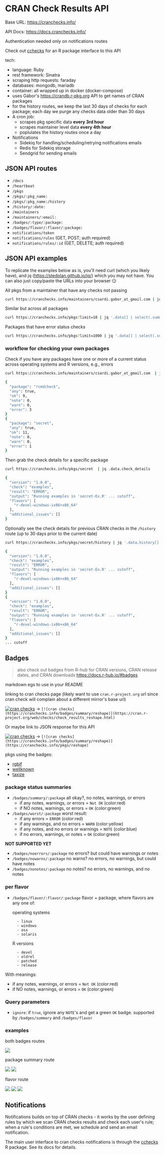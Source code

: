 CRAN Check Results API
======================

Base URL: <https://cranchecks.info/>

API Docs: <https://docs.cranchecks.info/>

Authentication needed only on notifications routes

Check out [cchecks][] for an R package interface to this API

tech:

* language: Ruby
* rest framework: Sinatra
* scraping http requests: faraday
* databases: mongodb, mariadb
* container: all wrapped up in docker (docker-compose)
* uses Gábor's <https://crandb.r-pkg.org> API to get names of CRAN packages
* for the history routes, we keep the last 30 days of checks for each package; each day we purge any checks data older than 30 days
* A cron job:
    * scrapes pkg specific data __every 3rd hour__ 
    * scrapes maintainer level data __every 4th hour__
    * poplulates the history routes once a day
* Notifications
  * Sidekiq for handling/scheduling/retrying notifications emails
  * Redis for Sidekiq storage
  * Sendgrid for sending emails

## JSON API routes

- `/docs`
- `/heartbeat`
- `/pkgs`
- `/pkgs/:pkg_name:`
- `/pkgs/:pkg_name:/history`
- `/history/:date:`
- `/maintainers`
- `/maintainers/:email:`
- `/badges/:type/:package:`
- `/badges/flavor/:flavor/:package:`
- `notifications/token`
- `notifications/rules` (GET, POST; auth required)
- `notifications/rules/:id` (GET, DELETE; auth required)

## JSON API examples

To replicate the examples below as is, you'll need curl (which you likely have), and jq (<https://stedolan.github.io/jq/>) which you may not have. You can also just copy/paste the URLs into your browser 😏

All pkgs from a maintainer that have any checks not passing

```sh
curl https://cranchecks.info/maintainers/csardi.gabor_at_gmail.com | jq '.data.table[] | select(.any) | .package'
```

Similar but across all packages

```sh
curl https://cranchecks.info/pkgs?limit=10 | jq '.data[] | select(.summary.any) | .package'
```

Packages that have error status checks

```sh
curl https://cranchecks.info/pkgs?limit=1000 | jq '.data[] | select(.summary.error > 0) | .package'
```

### workflow for checking your own packages

Check if you have any packages have one or more of a current status across operating systems and R versions, e.g., errors

```sh
curl https://cranchecks.info/maintainers/csardi.gabor_at_gmail.com  | jq '.data.table[] | select(.error > 0)'
```

```sh
{
  "package": "rcmdcheck",
  "any": true,
  "ok": 9,
  "note": 0,
  "warn": 0,
  "error": 3
}
{
  "package": "secret",
  "any": true,
  "ok": 11,
  "note": 0,
  "warn": 0,
  "error": 1
}
```

Then grab the check details for a specific package

```sh
curl https://cranchecks.info/pkgs/secret  | jq .data.check_details
```

```sh
{
  "version": "1.0.0",
  "check": "examples",
  "result": "ERROR",
  "output": "Running examples in 'secret-Ex.R' ... cutoff",
  "flavors": [
    "r-devel-windows-ix86+x86_64"
  ],
  "additional_issues": []
}
```

Optionally see the check details for previous CRAN checks in the `/history` route (up to 30 days prior to the current date)

```sh
curl https://cranchecks.info/pkgs/secret/history | jq '.data.history[].check_details'
```

```sh
{
  "version": "1.0.0",
  "check": "examples",
  "result": "ERROR",
  "output": "Running examples in 'secret-Ex.R' ... cutoff",
  "flavors": [
    "r-devel-windows-ix86+x86_64"
  ],
  "additional_issues": []
}
{
  "version": "1.0.0",
  "check": "examples",
  "result": "ERROR",
  "output": "Running examples in 'secret-Ex.R' ... cutoff",
  "flavors": [
    "r-devel-windows-ix86+x86_64"
  ],
  "additional_issues": []
}
... cutoff
```


## Badges

> also check out badges from R-hub for CRAN versions, CRAN release dates, and CRAN downloads <https://docs.r-hub.io/#badges>

markdown egs to use in your README

linking to cran checks page (likely want to use `cran.r-project.org` url since cran check will complain about a different mirror's base url)

[![cran checks](https://cranchecks.info/badges/summary/reshape)](https://cran.r-project.org/web/checks/check_results_reshape.html) -> `[![cran checks](https://cranchecks.info/badges/summary/reshape)](https://cran.r-project.org/web/checks/check_results_reshape.html)`

Or maybe link to JSON response for this API

[![cran checks](https://cranchecks.info/badges/summary/reshape)](https://cranchecks.info/pkgs/reshape) -> `[![cran checks](https://cranchecks.info/badges/summary/reshape)](https://cranchecks.info/pkgs/reshape)`

pkgs using the badges:

- [rgbif](https://github.com/ropensci/rgbif#rgbif)
- [wellknown](https://github.com/ropensci/wellknown#wellknown)
- [taxize](https://github.com/ropensci/taxize#taxize)

### package status summaries

- `/badges/summary/:package` all okay?, no notes, warnings, or errors
    - if any notes, warnings, or errors = `Not OK` (color:red)
    - if NO notes, warnings, or errors = `OK` (color:green)
- `/badges/worst/:package` worst result:
    - if any errors = `ERROR` (color:red)
    - if any warnings, and no errors = `WARN` (color:yellow)
    - if any notes, and no errors or warnings = `NOTE` (color:blue)
    - if no errors, warnings, or notes = `OK` (color:green)

__NOT SUPPORTED YET__

- `/badges/noerrors/:package` no errors? but could have warnings or notes 
- `/badges/nowarns/:package` no warns? no errors, no warnings, but could have notes
- `/badges/nonotes/:package` no notes? no errors, no warnings, and no notes

### per flavor

- `/badges/flavor/:flavor/:package` flavor + package, where flavors are any one of:

    operating systems 

        - linux
        - windows
        - osx
        - solaris

    R versions

        - devel
        - oldrel
        - patched
        - release

With meanings:

- if any notes, warnings, or errors = `Not OK` (color:red)
- if NO notes, warnings, or errors = `OK` (color:green)

### Query parameters

- `ignore`: if `true`, ignore any `NOTE`'s and get a green `OK` badge. supported by `/badges/summary` and `/badges/flavor`

### examples

both badges routes

![](svgs/unknown.svg)

package summary route

![](svgs/ok.svg)
![](svgs/notok.svg)

flavor route

![](svgs/note.svg)
![](svgs/warn.svg)
![](svgs/error.svg)


## Notifications

Notifications builds on top of CRAN checks - it works by the user defining rules by which we scan CRAN checks results and check each user's rule; when a rule's conditions are met, we schedule and send an email notification.

The main user interface to cran checks notifications is through the [cchecks][] R package. See its docs for details.


[cchecks]: https://github.com/ropensci/cchecks
